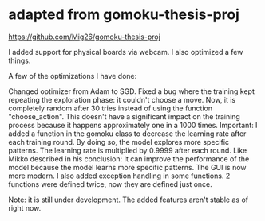 # adapted from gomoku-thesis-proj
https://github.com/Mig26/gomoku-thesis-proj

I added support for physical boards via webcam. I also optimized a few things.

A few of the optimizations I have done:

Changed optimizer from Adam to SGD.
Fixed a bug where the training kept repeating the exploration phase: it couldn't choose a move. Now, it is completely random after 30 tries instead of using the function "choose_action". This doesn't have a significant impact on the training process because it happens approximately one in a 1000 times.
Important:
I added a function in the gomoku class to decrease the learning rate after each training round. By doing so, the model explores more specific patterns. The learning rate is multiplied by 0.9999 after each round. Like Mikko described in his conclusion: It can improve the performance of the model because the model learns more specific patterns.
The GUI is now more modern.
I also added exception handling in some functions.
2 functions were defined twice, now they are defined just once.

Note: it is still under development. The added features aren't stable as of right now.
